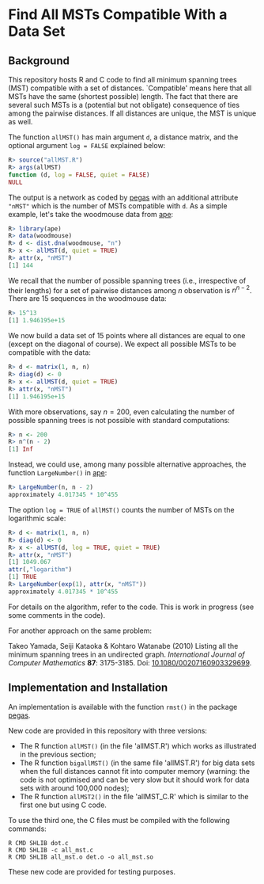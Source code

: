 # Find All MSTs Compatible With a Data Set

## Background

This repository hosts R and C code to find all minimum spanning trees (MST) compatible with a set of distances. `Compatible' means here that all MSTs have the same (shortest possible) length. The fact that there are several such MSTs is a (potential but not obligate) consequence of ties among the pairwise distances. If all distances are unique, the MST is unique as well.

The function `allMST()` has main argument `d`, a distance matrix, and the optional argument `log = FALSE` explained below:

```r
R> source("allMST.R")
R> args(allMST)
function (d, log = FALSE, quiet = FALSE)
NULL	
```

The output is a network as coded by [pegas](https://github.com/emmanuelparadis/pegas/) with an additional attribute `"nMST"` which is the number of MSTs compatible with `d`. As a simple example, let's take the woodmouse data from [ape](https://github.com/emmanuelparadis/ape/):

```r
R> library(ape)
R> data(woodmouse)
R> d <- dist.dna(woodmouse, "n")
R> x <- allMST(d, quiet = TRUE)
R> attr(x, "nMST")
[1] 144
```

We recall that the number of possible spanning trees (i.e., irrespective of their lengths) for a set of pairwise distances among $n$ observation is $n^{n - 2}$. There are 15 sequences in the woodmouse data:

```r
R> 15^13
[1] 1.946195e+15
```

We now build a data set of 15 points where all distances are equal to one (except on the diagonal of course). We expect all possible MSTs to be compatible with the data:

```r
R> d <- matrix(1, n, n)
R> diag(d) <- 0
R> x <- allMST(d, quiet = TRUE)
R> attr(x, "nMST")
[1] 1.946195e+15
```

With more observations, say $n=200$, even calculating the number of possible spanning trees is not possible with standard computations:

```r
R> n <- 200
R> n^(n - 2)
[1] Inf
```

Instead, we could use, among many possible alternative approaches, the function `LargeNumber()` in [ape](https://github.com/emmanuelparadis/ape/):

```r
R> LargeNumber(n, n - 2)
approximately 4.017345 * 10^455
```

The option `log = TRUE` of `allMST()` counts the number of MSTs on the logarithmic scale:

```r
R> d <- matrix(1, n, n)
R> diag(d) <- 0
R> x <- allMST(d, log = TRUE, quiet = TRUE)
R> attr(x, "nMST")
[1] 1049.067
attr(,"logarithm")
[1] TRUE
R> LargeNumber(exp(1), attr(x, "nMST"))
approximately 4.017345 * 10^455
```

For details on the algorithm, refer to the code. This is work in progress (see some comments in the code).

For another approach on the same problem:

Takeo Yamada, Seiji Kataoka & Kohtaro Watanabe (2010) Listing all the minimum spanning trees in an undirected graph. *International Journal of Computer Mathematics* **87**: 3175-3185. Doi: [10.1080/00207160903329699](https://doi.org/10.1080/00207160903329699).

## Implementation and Installation

An implementation is available with the function `rmst()` in the package [pegas](https://github.com/emmanuelparadis/pegas/).

New code are provided in this repository with three versions:

- The R function `allMST()` (in the file 'allMST.R') which works as illustrated in the previous section;
- The R function `bigallMST()` (in the same file 'allMST.R') for big data sets when the full distances cannot fit into computer memory (warning: the code is not optimised and can be very slow but it should work for data sets with around 100,000 nodes);
- The R function `allMST2()` in the file 'allMST_C.R' which is similar to the first one but using C code.

To use the third one, the C files must be compiled with the following commands:

```
R CMD SHLIB dot.c
R CMD SHLIB -c all_mst.c
R CMD SHLIB all_mst.o det.o -o all_mst.so
```

These new code are provided for testing purposes.
